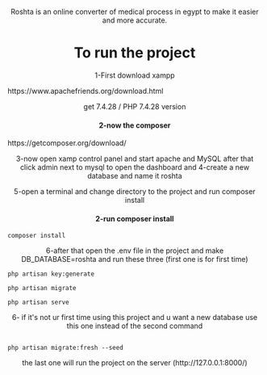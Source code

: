 <p align="center">Roshta is an online converter of medical process in egypt to make it easier and more accurate.</p>
<h1 align="center">To run the project</h1>
<p align="center">1-First download xampp</p>
https://www.apachefriends.org/download.html
<p align="center">get 7.4.28 / PHP 7.4.28 version</p>
<h4 align="center">2-now the composer</h4>
https://getcomposer.org/download/
<p align="center">3-now open xamp control panel and start apache and MySQL after that click admin next to mysql to open the dashboard
and 4-create a new database and name it roshta</p>
<p align="center">5-open a terminal and change directory to the project and run composer install</p>
<h4 align="center">2-run composer install</h4>

```
composer install
```


<p align="center">6-after that open the .env file in the project and make DB_DATABASE=roshta and run these three (first one is for first time)</p>

```
php artisan key:generate

php artisan migrate 

php artisan serve
```

<p align="center">6- if it's not ur first time using this project and u want a new database use this one instead of the second command</p>

```

php artisan migrate:fresh --seed

```
<p align="center">the last one will run the project on the server (http://127.0.0.1:8000/) </p>
